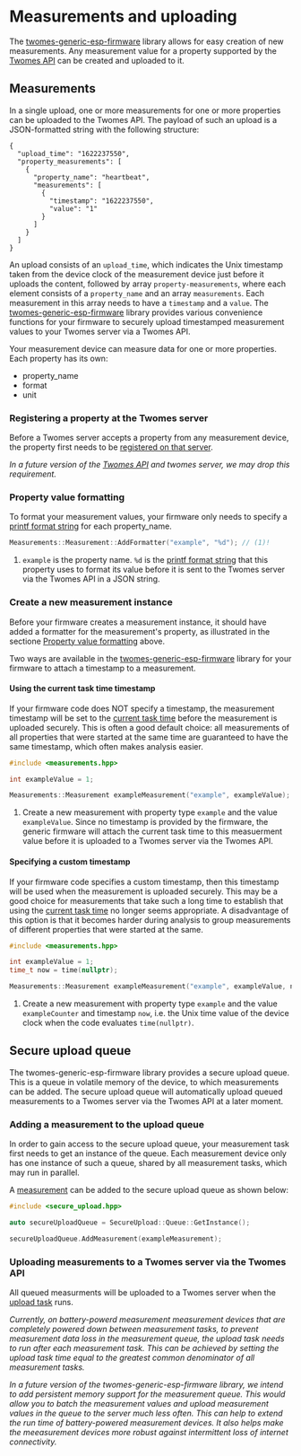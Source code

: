 # Measurements and uploading

The [twomes-generic-esp-firmware](https://github.com/energietransitie/twomes-generic-esp-firmware) library allows for easy creation of new measurements. Any measurement value for a property supported by the [Twomes API](https://github.com/energietransitie/twomes-backoffice-api) can be created and uploaded to it.

## Measurements

In a single upload, one or more measurements for one or more properties can be uploaded to the Twomes API. The payload of such an upload is a JSON-formatted string with the following structure:

```json5 title="Example: JSON payload of a single heartbeat measurement upload"
{
  "upload_time": "1622237550",
  "property_measurements": [
    {
      "property_name": "heartbeat",
      "measurements": [
        {
          "timestamp": "1622237550",
          "value": "1"
        }
      ]
    }
  ]
}
```

An upload consists of an `upload_time`, which indicates the Unix timestamp taken from the device clock of the measurement device just before it uploads the content, followed by array `property-measurements`, where each element consists of a `property_name` and an array `measurements`. Each measurement in this array needs to have a `timestamp` and a `value`. 
The [twomes-generic-esp-firmware](https://github.com/energietransitie/twomes-generic-esp-firmware) library provides various convenience functions for your firmware to securely upload timestamped measurement values to your Twomes server via a Twomes API. 

Your measurement device can measure data for one or more properties. Each property has its own:

- property_name
- format
- unit

### Registering a property at the Twomes server 
Before a Twomes server accepts a property from any measurement device, the property first needs to be [registered on that server](https://github.com/energietransitie/twomes-backoffice-api/blob/main/README.md#creating-new-admin-accounts-to-apitstenergietransitiewindesheimnl).

<i>In a future version of the [Twomes API](https://github.com/energietransitie/twomes-backoffice-api) and twomes server, we may drop this requirement.</i>

### Property value formatting


To format your measurement values, your firmware only needs to specify a [printf format string](https://en.wikipedia.org/wiki/Printf_format_string) for each property_name.

```cpp title="Example: adding a property formatter"
Measurements::Measurement::AddFormatter("example", "%d"); // (1)!
```

1. `example` is the property name. `%d` is the [printf format string](https://en.wikipedia.org/wiki/Printf_format_string) that this property uses to format its value before it is sent to the Twomes server via the Twomes API in a JSON string.

### Create a new measurement instance

Before your firmware creates a measurement instance, it should have added a formatter for the measurement's property, as illustrated in the sectione [Property value formatting](#property-value-formatting) above.

Two ways are available in the  [twomes-generic-esp-firmware](https://github.com/energietransitie/twomes-generic-esp-firmware) library for your firmware to attach a timestamp to a measurement.

#### Using the current task time timestamp
 If your firmware code does NOT specify a timestamp, the measurement timestamp will be set to the [current task time](scheduler.md#current-task-time) before the measurement is uploaded securely. This is often a good default choice: all measurements of all properties that were started at the same time are guaranteed to have the same timestamp, which often makes analysis easier. 

```cpp title="Example: creating a measurement with the current task time (the default)"
#include <measurements.hpp>

int exampleValue = 1;

Measurements::Measurement exampleMeasurement("example", exampleValue); // (1)!
```

1. Create a new measurement with property type `example` and the value `exampleValue`. Since no timestamp is provided by the firmware, the generic firmware will attach the current task time to this measuerment value before it is uploaded to a Twomes server via the Twomes API.

#### Specifying a custom timestamp
If your firmware code specifies a custom timestamp, then this timestamp will be used when the measurement is uploaded securely. This may be a good choice for measurements that take such a long time to establish that using the [current task time](scheduler.md#current-task-time) no longer seems appropriate. A disadvantage of this option is that it becomes harder during analysis to group measurements of different properties that were started at the same.  

```cpp title="Example: creating a measurement with a custom timestamp"
#include <measurements.hpp>

int exampleValue = 1;
time_t now = time(nullptr);

Measurements::Measurement exampleMeasurement("example", exampleValue, now); // (1)!
```

1. Create a new measurement with property type `example` and the value  `exampleCounter` and timestamp `now`, i.e. the Unix time value of the device clock when the code evaluates `time(nullptr)`.

## Secure upload queue

The twomes-generic-esp-firmware library provides a secure upload queue. This is a queue in volatile memory of the device, to which measurements can be added. The secure upload queue will automatically upload queued measurements to a Twomes server via the Twomes API at a later moment. 

### Adding a measurement to the upload queue

In order to gain access to the secure upload queue, your measurement task first needs to get an instance of the queue. Each measurement device only has one instance of such a queue, shared by all measurement tasks, which may run in parallel.

A [measurement](#creating-a-new-measurement-object) can be added to the secure upload queue as shown below:

```cpp title="Getting access to the queue and adding a measurement"
#include <secure_upload.hpp>

auto secureUploadQueue = SecureUpload::Queue::GetInstance();

secureUploadQueue.AddMeasurement(exampleMeasurement);
```

### Uploading measurements to a Twomes server via the Twomes API

All queued measurments will be uploaded to a Twomes server when the [upload task](tasks.md#default-tasks) runs.

<i>Currently, on battery-powerd measurement measurement devices that are completely powered down between measurement tasks, to prevent measurement data loss in the measurement queue, the upload task needs to run after each measurement task. This can be achieved by setting the upload task time equal to the greatest common denominator of all measurement tasks.

In a future version of the twomes-generic-esp-firmware library, we intend to add persistent memory support for the measurement queue. This would allow you to batch the measurement values and upload measurement values in the queue to the server much less often. This can help to extend the run time of battery-powered measurement devices. It also helps make the meeasurement devices more robust against intermittent loss of internet connectivity.</i>